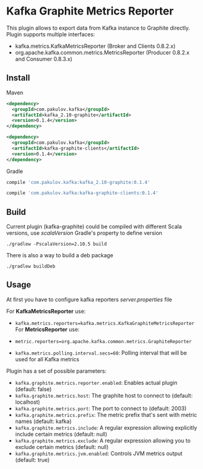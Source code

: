 Kafka Graphite Metrics Reporter
===============================
This plugin allows to export data from Kafka instance to Graphite directly.
Plugin supports multiple interfaces:
- kafka.metrics.KafkaMetricsReporter (Broker and Clients 0.8.2.x)
- org.apache.kafka.common.metrics.MetricsReporter (Producer 0.8.2.x and Consumer 0.8.3.x)

Install
-------
Maven
``` xml
<dependency>
  <groupId>com.pakulov.kafka</groupId>
  <artifactId>kafka_2.10-graphite</artifactId>
  <version>0.1.4</version>
</dependency>
```

``` xml
<dependency>
  <groupId>com.pakulov.kafka</groupId>
  <artifactId>kafka-graphite-clients</artifactId>
  <version>0.1.4</version>
</dependency>
```

Gradle
``` groovy
compile 'com.pakulov.kafka:kafka_2.10-graphite:0.1.4'
```

``` groovy
compile 'com.pakulov.kafka:kafka-graphite-clients:0.1.4'
```

Build
-----
Current plugin (kafka-graphite) could be compiled with different Scala versions, use *scalaVersion* Gradle's property to define version

```
./gradlew -PscalaVersion=2.10.5 build 
```

There is also a way to build a deb package

```
./gradlew buildDeb
```

Usage
-----
At first you have to configure kafka reporters *server.properties* file

For **KafkaMetricsReporter** use:
* `kafka.metrics.reporters=kafka.metrics.KafkaGraphiteMetricsReporter`
For **MetricsReporter** use:
* `metric.reporters=org.apache.kafka.common.metrics.GraphiteReporter`

* `kafka.metrics.polling.interval.secs=60`: Polling interval that will be used for all Kafka metrics

Plugin has a set of possible parameters:
* `kafka.graphite.metrics.reporter.enabled`: Enables actual plugin (default: false)
* `kafka.graphite.metrics.host`: The graphite host to connect to (default: localhost)
* `kafka.graphite.metrics.port`: The port to connect to (default: 2003)
* `kafka.graphite.metrics.prefix`: The metric prefix that's sent with metric names (default: kafka)
* `kafka.graphite.metrics.include`: A regular expression allowing explicitly include certain metrics (default: null)
* `kafka.graphite.metrics.exclude`: A regular expression allowing you to exclude certain metrics (default: null)
* `kafka.graphite.metrics.jvm.enabled`: Controls JVM metrics output (default: true)